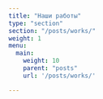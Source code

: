 ```yaml
---
title: "Наши работы"
type: "section"
section: "/posts/works/"
weight: 1
menu:
  main:
    weight: 10
    parent: "posts"
    url: '/posts/works/'

---
```

